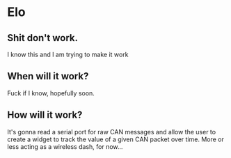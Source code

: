 # Elo
## Shit don't work.
I know this and I am trying to make it work

## When will it work?
Fuck if I know, hopefully soon.

## How will it work?
It's gonna read a serial port for raw CAN messages and allow the user to create a widget to track the value of a given CAN packet over time. More or less acting as a wireless dash, for now...
